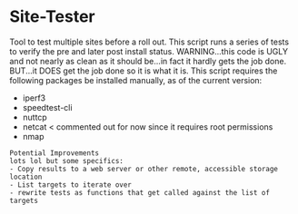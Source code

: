 # Site-Tester
Tool to test multiple sites before a roll out.
This script runs a series of tests to verify the pre and later post install status.
WARNING...this code is UGLY and not nearly as clean as it should be...in fact it hardly gets the job done. BUT...it DOES get the job done so it is what it is.
This script requires the following packages be installed manually, as of the current version:
 - iperf3
 - speedtest-cli
 - nuttcp
 - netcat < commented out for now since it requires root permissions
 - nmap

~~~
Potential Improvements
lots lol but some specifics:
- Copy results to a web server or other remote, accessible storage location
- List targets to iterate over
- rewrite tests as functions that get called against the list of targets
